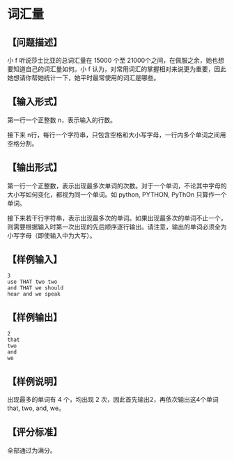 # 词汇量
## 【问题描述】

小 f 听说莎士比亚的总词汇量在 15000 个至 21000个之间，在佩服之余，她也想要知道自己的词汇量如何。小 f 认为，对常用词汇的掌握相对来说更为重要，因此她想请你帮她统计一下，她平时最常使用的词汇是哪些。

## 【输入形式】

第一行一个正整数 n，表示输入的行数。

接下来 n行，每行一个字符串，只包含空格和大小写字母，一行内多个单词之间用空格分割。

## 【输出形式】

第一行一个正整数，表示出现最多次单词的次数。对于一个单词，不论其中字母的大小写如何变化，都视为同一个单词。如 python, PYTHON, PyThOn 只算作一个单词。

接下来若干行字符串，表示出现最多次的单词。如果出现最多次的单词不止一个，则需要根据输入时第一次出现的先后顺序逐行输出。请注意，输出的单词必须全为小写字母（即使输入中为大写）。

## 【样例输入】

```
3
use THAT two two
and THAT we should
hear and we speak
```

## 【样例输出】

```
2
that
two
and
we
```

## 【样例说明】

出现最多的单词有 4 个，均出现 2 次，因此首先输出2，再依次输出这4个单词 that, two, and, we。

## 【评分标准】

全部通过为满分。